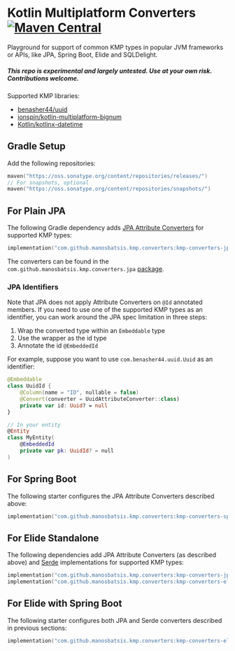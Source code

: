 # Kotlin Multiplatform Converters [![Maven Central](https://img.shields.io/maven-central/v/com.github.manosbatsis.kmp.converters/kmp-converters-springboot-starter.svg)](https://repo1.maven.org/maven2/com/github/manosbatsis/kmp/converters/kmp-converters-springboot-starter)

Playground for support of common KMP types in popular JVM frameworks or APIs, 
like JPA, Spring Boot, Elide and SQLDelight.

##### This repo is experimental and largely untested. Use at your own risk. Contributions welcome.

Supported KMP libraries:

- [benasher44/uuid](https://github.com/benasher44/uuid)
- [ionspin/kotlin-multiplatform-bignum](https://github.com/ionspin/kotlin-multiplatform-bignum)
- [Kotlin/kotlinx-datetime](https://github.com/Kotlin/kotlinx-datetime)

## Gradle Setup

Add the following repositories:

```kotlin
maven("https://oss.sonatype.org/content/repositories/releases/")
// For snapshots, optional
maven("https://oss.sonatype.org/content/repositories/snapshots/")
```

## For Plain JPA

The following Gradle dependency adds [JPA Attribute Converters](https://jakarta.ee/specifications/persistence/2.2/apidocs/javax/persistence/attributeconverter) for supported KMP types:

```kotlin
implementation("com.github.manosbatsis.kmp.converters:kmp-converters-jpa:$kmpConvertersVersion")
```

The converters can be found in the `com.github.manosbatsis.kmp.converters.jpa`
[package](https://github.com/manosbatsis/kmp-converters/tree/master/kmp-converters-jpa/src/main/kotlin/com/github/manosbatsis/kmp/converters/jpa).

### JPA Identifiers

Note that JPA does not apply Attribute Converters on `@Id` annotated members. If you need to use one of the supported KMP types
as an identifier, you can work around the JPA spec limitation in three steps:

1. Wrap the converted type within an `Embeddable` type
2. Use the wrapper as the id type
3. Annotate the id `@EmbeddedId`

For example, suppose you want to use `com.benasher44.uuid.Uuid` as an identifier:

```kotlin
@Embeddable
class UuidId {
    @Column(name = "ID", nullable = false)
    @Convert(converter = UuidAttributeConverter::class)
    private var id: Uuid? = null
}

// In your entity
@Entity
class MyEntity(
    @EmbeddedId
    private var pk: UuidId? = null
)
```

## For Spring Boot

The following starter configures the JPA Attribute Converters described above:

```kotlin
implementation("com.github.manosbatsis.kmp.converters:kmp-converters-springboot-starter:$kmpConvertersVersion")
```

## For Elide Standalone

The following dependencies add JPA Attribute Converters (as described above)
and [Serde](https://elide.io/pages/guide/v5/09-clientapis.html#type-coercion) implementations
for supported KMP types:

```kotlin
implementation("com.github.manosbatsis.kmp.converters:kmp-converters-jpa:$kmpConvertersVersion")
implementation("com.github.manosbatsis.kmp.converters:kmp-converters-elide:$kmpConvertersVersion")
```

## For Elide with Spring Boot

The following starter configures both JPA and Serde converters described in previous sections:

```kotlin
implementation("com.github.manosbatsis.kmp.converters:kmp-converters-elide-starter:$kmpConvertersVersion")
```
